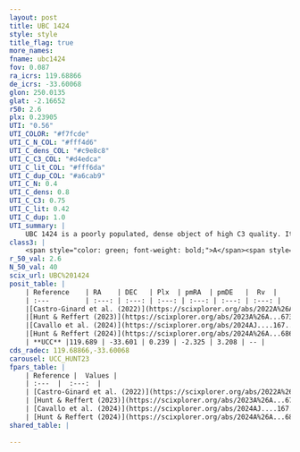 ```yaml
---
layout: post
title: UBC 1424
style: style
title_flag: true
more_names: 
fname: ubc1424
fov: 0.087
ra_icrs: 119.68866
de_icrs: -33.60068
glon: 250.0135
glat: -2.16652
r50: 2.6
plx: 0.23905
UTI: "0.56"
UTI_COLOR: "#f7fcde"
UTI_C_N_COL: "#fff4d6"
UTI_C_dens_COL: "#c9e8c8"
UTI_C_C3_COL: "#d4edca"
UTI_C_lit_COL: "#fff6da"
UTI_C_dup_COL: "#a6cab9"
UTI_C_N: 0.4
UTI_C_dens: 0.8
UTI_C_C3: 0.75
UTI_C_lit: 0.42
UTI_C_dup: 1.0
UTI_summary: |
    UBC 1424 is a poorly populated, dense object of high C3 quality. It was recently reported in the literature.
class3: |
    <span style="color: green; font-weight: bold;">A</span><span style="color: #FFC300; font-weight: bold;">B</span>
r_50_val: 2.6
N_50_val: 40
scix_url: UBC%201424
posit_table: |
    | Reference    | RA    | DEC   | Plx  | pmRA  | pmDE   |  Rv  |
    | :---         | :---: | :---: | :---: | :---: | :---: | :---: |
    |[Castro-Ginard et al. (2022)](https://scixplorer.org/abs/2022A%26A...661A.118C) | 119.66 | -33.6 | 0.23 | -2.32 | 3.21 | 70.01 |
    |[Hunt & Reffert (2023)](https://scixplorer.org/abs/2023A%26A...673A.114H) | 119.682 | -33.593 | 0.239 | -2.327 | 3.234 | 75.662 |
    |[Cavallo et al. (2024)](https://scixplorer.org/abs/2024AJ....167...12C) | 119.704 | -33.592 | 0.24 | -- | -- | -- |
    |[Hunt & Reffert (2024)](https://scixplorer.org/abs/2024A%26A...686A..42H) | 119.682 | -33.593 | 0.239 | -2.327 | 3.234 | 75.662 |
    | **UCC** |119.689 | -33.601 | 0.239 | -2.325 | 3.208 | -- | 
cds_radec: 119.68866,-33.60068
carousel: UCC_HUNT23
fpars_table: |
    | Reference |  Values |
    | :---  |  :---:  |
    | [Castro-Ginard et al. (2022)](https://scixplorer.org/abs/2022A%26A...661A.118C) | `AV=1.505, Dist=4412, logAge=7.66` |
    | [Hunt & Reffert (2023)](https://scixplorer.org/abs/2023A%26A...673A.114H) | `AV50=1.755, diffAV50=2.216, MOD50=12.874, logAge50=7.937` |
    | [Cavallo et al. (2024)](https://scixplorer.org/abs/2024AJ....167...12C) | `AV50=1.95, dMod50=13.05, logAge50=7.84, [Fe/H]50=0.33` |
    | [Hunt & Reffert (2024)](https://scixplorer.org/abs/2024A%26A...686A..42H) | `MassJ=345.919` |
shared_table: |
    
---
```


